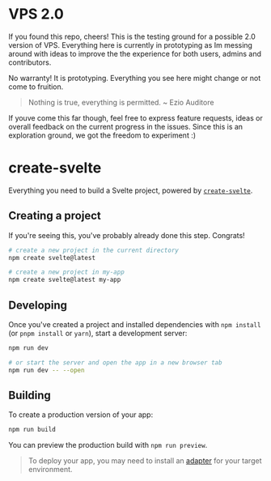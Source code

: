 # VPS 2.0
If you found this repo, cheers!
This is the testing ground for a possible 2.0 version of VPS.
Everything here is currently in prototyping as Im messing around with ideas
to improve the the experience for both users, admins and contributors.

No warranty! It is prototyping. Everything you see here might change or not
come to fruition.

> Nothing is true, everything is permitted.
~ Ezio Auditore

If youve come this far though, feel free to express feature requests, ideas or
overall feedback on the current progress in the issues. Since this is an exploration ground,
we got the freedom to experiment :)

# create-svelte

Everything you need to build a Svelte project, powered by [`create-svelte`](https://github.com/sveltejs/kit/tree/master/packages/create-svelte).

## Creating a project

If you're seeing this, you've probably already done this step. Congrats!

```bash
# create a new project in the current directory
npm create svelte@latest

# create a new project in my-app
npm create svelte@latest my-app
```

## Developing

Once you've created a project and installed dependencies with `npm install` (or `pnpm install` or `yarn`), start a development server:

```bash
npm run dev

# or start the server and open the app in a new browser tab
npm run dev -- --open
```

## Building

To create a production version of your app:

```bash
npm run build
```

You can preview the production build with `npm run preview`.

> To deploy your app, you may need to install an [adapter](https://kit.svelte.dev/docs/adapters) for your target environment.
